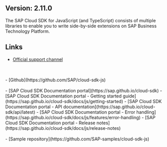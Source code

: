 ## Version: 2.11.0

The SAP Cloud SDK for JavaScript (and TypeScript) consists of multiple libraries to enable you to write side-by-side extensions on SAP Business Technology Platform.

## Links
- [Official support channel](https://github.com/SAP/cloud-sdk-js/issues/new/choose)
<br>
<br>
- [Github](https://github.com/SAP/cloud-sdk-js)
<br>
<br>
- [SAP Cloud SDK Documentation portal](https://sap.github.io/cloud-sdk)
- [SAP Cloud SDK Documentation portal - Getting started guide](https://sap.github.io/cloud-sdk/docs/js/getting-started)
- [SAP Cloud SDK Documentation portal - API documentation](https://sap.github.io/cloud-sdk/api/latest)
- [SAP Cloud SDK Documentation portal - Error handling](https://sap.github.io/cloud-sdk/docs/js/features/error-handling)
- [SAP Cloud SDK Documentation portal - Release notes](https://sap.github.io/cloud-sdk/docs/js/release-notes)
<br>
<br>
- [Sample repository](https://github.com/SAP-samples/cloud-sdk-js)